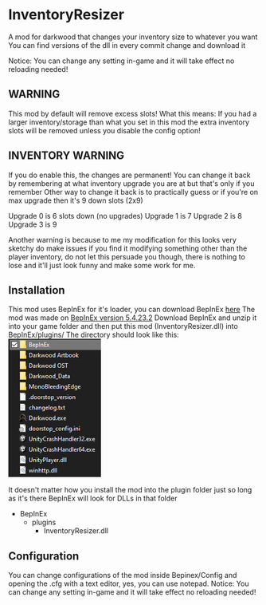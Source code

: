 # InventoryResizer

A mod for darkwood that changes your inventory size to whatever you want
You can find versions of the dll in every commit change and download it

Notice: You can change any setting in-game and it will take effect no reloading needed!

## WARNING

This mod by default will remove excess slots!
What this means: If you had a larger inventory/storage than what you set in this mod the extra inventory slots will be removed unless you disable the config option!

## INVENTORY WARNING

If you do enable this, the changes are permanent! You can change it back by remembering at what inventory upgrade you are at but that's only if you remember
Other way to change it back is to practically guess or if you're on max upgrade then it's 9 down slots (2x9)

Upgrade 0 is 6 slots down (no upgrades)
Upgrade 1 is 7
Upgrade 2 is 8
Upgrade 3 is 9

Another warning is because to me my modification for this looks very sketchy do make issues if you find it modifying something other than the player inventory,
do not let this persuade you though, there is nothing to lose and it'll just look funny and make some work for me.

## Installation

This mod uses BepInEx for it's loader, you can download BepInEx [here](https://github.com/BepInEx/BepInEx/releases)
The mod was made on [BepInEx version 5.4.23.2](https://github.com/BepInEx/BepInEx/releases/tag/v5.4.23.2)
Download BepInEx and unzip it into your game folder and then put this mod (InventoryResizer.dll) into BepInEx/plugins/
The directory should look like this:\
![Game Folder](tutorial1.png)

It doesn't matter how you install the mod into the plugin folder just so long as it's there BepInEx will look for DLLs in that folder

- BepInEx
  - plugins
    - InventoryResizer.dll

## Configuration

You can change configurations of the mod inside Bepinex/Config and opening the .cfg with a text editor, yes, you can use notepad.
Notice: You can change any setting in-game and it will take effect no reloading needed!

